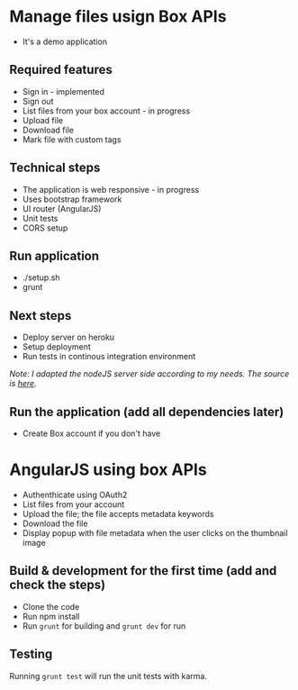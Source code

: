 # Manage files usign Box APIs
 * It's a demo application

## Required features
  * Sign in - implemented
  * Sign out
  * List files from your box account - in progress
  * Upload file
  * Download file
  * Mark file with custom tags

## Technical steps
  * The application is web responsive - in progress
  * Uses bootstrap framework
  * UI router (AngularJS)
  * Unit tests
  * CORS setup

## Run application
  * ./setup.sh
  * grunt

## Next steps
  * Deploy server on heroku
  * Setup deployment
  * Run tests in continous integration environment

*Note: I adapted the nodeJS server side according to my needs. The source is [here](https://github.com/cydneymikel/node-box-sdk).*

## Run the application (add all dependencies later)
* Create Box account if you don't have

# AngularJS using box APIs

* Authenthicate using OAuth2
* List files from your account
* Upload the file; the file accepts metadata keywords
* Download the file
* Display popup with file metadata when the user clicks on the thumbnail image

## Build & development for the first time (add and check the steps)
* Clone the code
* Run npm install
* Run `grunt` for building and `grunt dev` for run

## Testing

Running `grunt test` will run the unit tests with karma.
